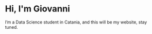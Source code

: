 # Hi, I'm Giovanni
I’m a Data Science student in Catania, and this will be my website, stay tuned.

